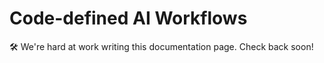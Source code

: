 # Code-defined AI Workflows

🛠️ We're hard at work writing this documentation page. Check back soon!
